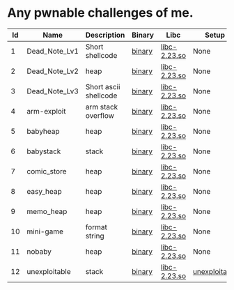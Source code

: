 # Any pwnable challenges of me.

|Id| Name | Description | Binary | Libc | Setup |
|--|------|-------------|--------|------|-------|
| 1 |Dead_Note_Lv1|Short shellcode| [binary](Dead_Note/lv1/Dead_Note_Lv1)| [libc-2.23.so](libc/libc-2.23.so) | None |
| 2 |Dead_Note_Lv2|heap| [binary](Dead_Note/lv2/Dead_Note_Lv2)| [libc-2.23.so](libc/libc-2.23.so) | None |
| 3 |Dead_Note_Lv3|Short ascii shellcode| [binary](Dead_Note/lv3/Dead_Note_Lv3)| [libc-2.23.so](libc/libc-2.23.so) | None |
| 4 |arm-exploit|arm stack overflow| [binary](arm-exploit/arm-exploit)| [libc-2.23.so](libc/libc-2.23.so) | None |
| 5 |babyheap|heap| [binary](babyheap/babyheap)| [libc-2.23.so](libc/libc-2.23.so) | None |
| 6 |babystack|stack| [binary](babystack/babystack)| [libc-2.23.so](libc/libc-2.23.so) | None |
| 7 |comic_store|heap| [binary](comic_store/comic_store)| [libc-2.23.so](libc/libc-2.23.so) | None |
| 8 |easy_heap|heap| [binary](easy_heap/easy_heap)| [libc-2.23.so](libc/libc-2.23.so) | None |
| 9 |memo_heap|heap| [binary](memo_heap/memo_heap)| [libc-2.23.so](libc/libc-2.23.so) | None |
| 10 |mini-game|format string| [binary](mini-game/mini-game)| [libc-2.23.so](libc/libc-2.23.so) | None |
| 11 |nobaby|heap| [binary](nobaby/nobaby)| [libc-2.23.so](libc/libc-2.23.so) | None |
| 12 |unexploitable|stack| [binary](unexploitable/unexploitable)| [libc-2.23.so](libc/libc-2.23.so) | [unexploitable](unexploitable/src) |
